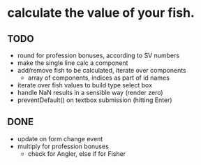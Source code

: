 # calculate the value of your fish.

## TODO
- round for profession bonuses, according to SV numbers
- make the single line calc a component
- add/remove fish to be calculated, iterate over components
  - array of components, indices as part of id names
- iterate over fish values to build type select box
- handle NaN results in a sensible way (render zero)
- preventDefault() on textbox submission (hitting Enter)

## DONE
- update on form change event
- multiply for profession bonuses
  - check for Angler, else if for Fisher